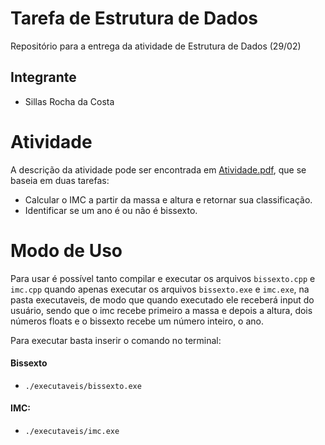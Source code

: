 # Tarefa de Estrutura de Dados

Repositório para a entrega da atividade de Estrutura de Dados (29/02)

## Integrante

- Sillas Rocha da Costa

# Atividade

A descrição da atividade pode ser encontrada em [Atividade.pdf](./listaif.pdf), que se baseia em duas tarefas:

- Calcular o IMC a partir da massa e altura e retornar sua classificação.
- Identificar se um ano é ou não é bissexto.

# Modo de Uso

Para usar é possível tanto compilar e executar os arquivos `bissexto.cpp` e `imc.cpp` quando apenas executar os arquivos `bissexto.exe` e `imc.exe`, na pasta executaveis, de modo que quando executado ele receberá input do usuário, sendo que o imc recebe primeiro a massa e depois a altura, dois números floats e o bissexto recebe um número inteiro, o ano.

Para executar basta inserir o comando no terminal:

#### Bissexto
- `./executaveis/bissexto.exe`

#### IMC:
- `./executaveis/imc.exe`

